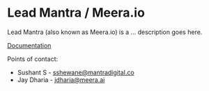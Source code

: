 # Lead Mantra / Meera.io

Lead Mantra (also known as Meera.io) is a ... description goes here.

[Documentation](https://chatbot.meera.ai/docs/#general)

Points of contact:
 - Sushant S - sshewane@mantradigital.co
 - Jay Dharia - jdharia@meera.ai